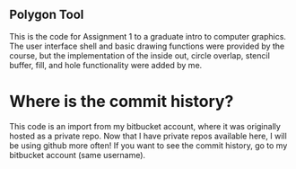 ## Polygon Tool

This is the code for Assignment 1 to a graduate intro to computer graphics.  The user interface shell and basic drawing functions were
provided by the course, but the implementation of the inside out, circle overlap, stencil buffer, fill, and hole functionality were added 
by me.

# Where is the commit history?

This code is an import from my bitbucket account, where it was originally hosted as a private repo.  Now that I have private repos available
here, I will be using github more often!  If you want to see the commit history, go to my bitbucket account (same username).